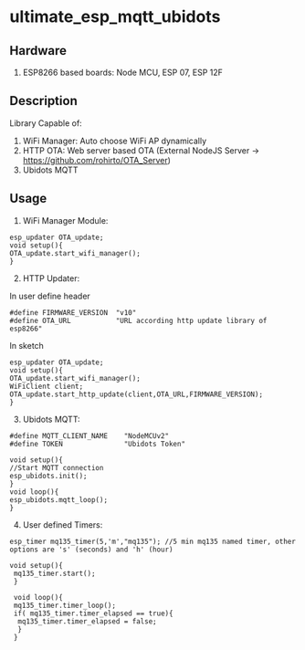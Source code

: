 # ultimate_esp_mqtt_ubidots

## Hardware
1. ESP8266 based boards: Node MCU, ESP 07, ESP 12F

## Description
Library Capable of:
1. WiFi Manager: Auto choose WiFi AP dynamically 
2. HTTP OTA: Web server based OTA (External NodeJS Server -> https://github.com/rohirto/OTA_Server)
3. Ubidots MQTT 

## Usage 
1. WiFi Manager Module: 
  ```
  esp_updater OTA_update;
  void setup(){
  OTA_update.start_wifi_manager();
  }
  ```
2. HTTP Updater: 
  
  In user define header 
  ```
  #define FIRMWARE_VERSION  "v10"
  #define OTA_URL           "URL according http update library of esp8266"
  ```
  
  In sketch
  ```
  esp_updater OTA_update;
  void setup(){
  OTA_update.start_wifi_manager();
  WiFiClient client;
  OTA_update.start_http_update(client,OTA_URL,FIRMWARE_VERSION);
  }
  ```
3. Ubidots MQTT:
  ```
  #define MQTT_CLIENT_NAME    "NodeMCUv2"
  #define TOKEN               "Ubidots Token"
  
  void setup(){
  //Start MQTT connection
  esp_ubidots.init();
  }
  void loop(){
  esp_ubidots.mqtt_loop();
  }
  ```
4. User defined Timers:
  
  ```
  esp_timer mq135_timer(5,'m',"mq135"); //5 min mq135 named timer, other options are 's' (seconds) and 'h' (hour)
  
  void setup(){
   mq135_timer.start();
   }
   
   void loop(){
   mq135_timer.timer_loop();
   if( mq135_timer.timer_elapsed == true){
    mq135_timer.timer_elapsed = false;
    }
   }
  ```
  
  
  
  
  

  
